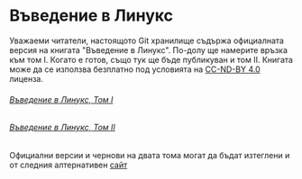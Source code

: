 # Въведение в Линукс

Уважаеми читатели, настоящото Git хранилище съдържа официалната версия на книгата "Въведение в Линукс". По-долу ще намерите връзка към том I. Когато е готов, също тук ще бъде публикуван и том II. Книгата може да се използва безплатно под условията на [CC-ND-BY 4.0](https://creativecommons.org/licenses/by-nd/4.0/) лиценза.

###### [Въведение в Линукс, Том I](https://github.com/lalev-angelin/linuxbook/)
###### [Въведение в Линукс, Том II](https://github.com/lalev-angelin/linuxbook/)

Официални версии и чернови на двата тома могат да бъдат изтеглени и от следния алтернативен [сайт](http://angelinlalev.blogspot.com/p/blog-page_12.html)
